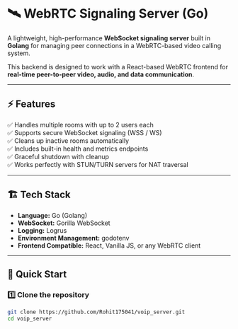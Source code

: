 # 🛰️ WebRTC Signaling Server (Go)

A lightweight, high-performance **WebSocket signaling server** built in **Golang** for managing peer connections in a WebRTC-based video calling system.

This backend is designed to work with a React-based WebRTC frontend for **real-time peer-to-peer video, audio, and data communication**.

---

## ⚡ Features

✅ Handles multiple rooms with up to 2 users each  
✅ Supports secure WebSocket signaling (WSS / WS)  
✅ Cleans up inactive rooms automatically  
✅ Includes built-in health and metrics endpoints  
✅ Graceful shutdown with cleanup  
✅ Works perfectly with STUN/TURN servers for NAT traversal  

---

## 🏗️ Tech Stack

- **Language:** Go (Golang)
- **WebSocket:** Gorilla WebSocket
- **Logging:** Logrus
- **Environment Management:** godotenv
- **Frontend Compatible:** React, Vanilla JS, or any WebRTC client

---

## 🚀 Quick Start

### 1️⃣ Clone the repository

```bash
git clone https://github.com/Rohit175041/voip_server.git
cd voip_server
